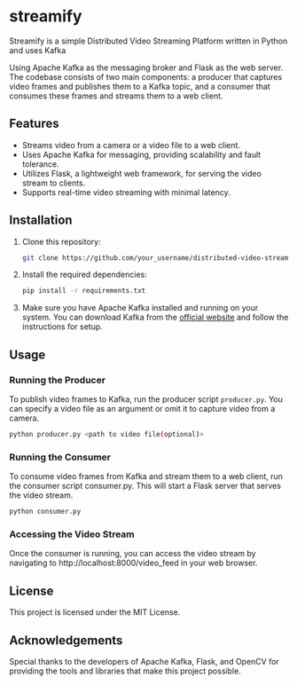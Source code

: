 # streamify
Streamify is a simple Distributed Video Streaming Platform written in Python and uses Kafka

Using Apache Kafka as the messaging broker and Flask as the web server. The codebase consists of two main components: a producer that captures video frames and publishes them to a Kafka topic, and a consumer that consumes these frames and streams them to a web client.

## Features

- Streams video from a camera or a video file to a web client.
- Uses Apache Kafka for messaging, providing scalability and fault tolerance.
- Utilizes Flask, a lightweight web framework, for serving the video stream to clients.
- Supports real-time video streaming with minimal latency.

## Installation

1. Clone this repository:

    ```bash
    git clone https://github.com/your_username/distributed-video-streaming
    ```

2. Install the required dependencies:

    ```bash
    pip install -r requirements.txt
    ```

3. Make sure you have Apache Kafka installed and running on your system. You can download Kafka from the [official website](https://kafka.apache.org/downloads) and follow the instructions for setup.

## Usage

### Running the Producer

To publish video frames to Kafka, run the producer script `producer.py`. You can specify a video file as an argument or omit it to capture video from a camera.

```bash
python producer.py <path to video file(optional)>
```

### Running the Consumer

To consume video frames from Kafka and stream them to a web client, run the consumer script consumer.py. This will start a Flask server that serves the video stream.

```bash
python consumer.py
```

### Accessing the Video Stream

Once the consumer is running, you can access the video stream by navigating to http://localhost:8000/video_feed in your web browser.

## License

This project is licensed under the MIT License.

## Acknowledgements

Special thanks to the developers of Apache Kafka, Flask, and OpenCV for providing the tools and libraries that make this project possible.
